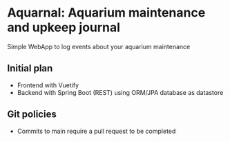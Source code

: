 # Aquarnal: Aquarium maintenance and upkeep journal
Simple WebApp to log events about your aquarium maintenance

## Initial plan

- Frontend with Vuetify
- Backend with Spring Boot (REST) using ORM/JPA database as datastore

## Git policies

- Commits to main require a pull request to be completed